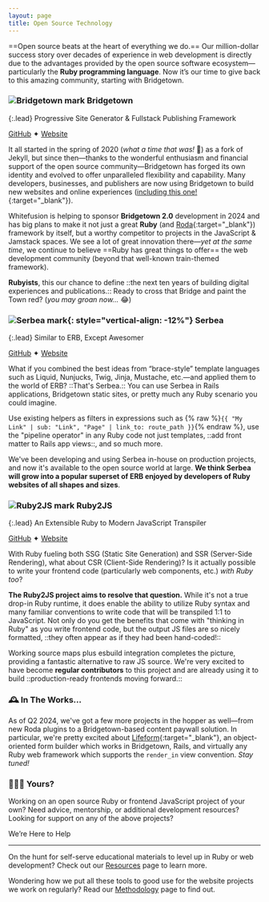 ```yaml
---
layout: page
title: Open Source Technology
---
```


==Open source beats at the heart of everything we do.== Our million-dollar success story over decades of experience in web development is directly due to the advantages provided by the open source software ecosystem—particularly the **Ruby programming language**. Now it’s our time to give back to this amazing community, starting with Bridgetown.

### ![Bridgetown mark](https://www.bridgetownrb.com/images/bridgetown-avatar.png) Bridgetown

{:.lead}
Progressive Site Generator & Fullstack Publishing Framework

<a href="https://github.com/bridgetownrb/bridgetown" target="_blank" style="margin-right:var(--sl-spacing-3x-small)"><sl-icon name="github"></sl-icon>GitHub</a> ✦ <a href="https://www.bridgetownrb.com" target="_blank"><sl-icon name="globe"></sl-icon>Website</a>

It all started in the spring of 2020 (_what a time that was!_ 🤪) as a fork of Jekyll, but since then—thanks to the wonderful enthusiasm and financial support of the open source community—Bridgetown has forged its own identity and evolved to offer unparalleled flexibility and capability. Many developers, businesses, and publishers are now using Bridgetown to build new websites and online experiences ([including this one!](https://github.com/whitefusionhq/whitefusion.studio){:target="_blank"}).

Whitefusion is helping to sponsor **Bridgetown 2.0** development in 2024 and has big plans to make it not just a great **Ruby** (and [Roda](http://roda.jeremyevans.net){:target="_blank"}) framework by itself, but a worthy competitor to projects in the JavaScript & Jamstack spaces. We see a lot of great innovation there—_yet at the same time_, we continue to believe ==Ruby has great things to offer== the web development community (beyond that well-known train-themed framework).

**Rubyists**, this our chance to define ::the next ten years of building digital experiences and publications.:: Ready to cross that Bridge and paint the Town red? (_you may groan now…_ 😂)

### ![Serbea mark](https://www.serbea.dev/images/serbea-logomark.svg){: style="vertical-align: -12%"} Serbea

{:.lead}
Similar to ERB, Except Awesomer

<a href="https://github.com/bridgetownrb/serbea" target="_blank" style="margin-right:var(--sl-spacing-3x-small)"><sl-icon name="github"></sl-icon>GitHub</a> ✦ <a href="https://www.serbea.dev" target="_blank"><sl-icon name="globe"></sl-icon>Website</a>

What if you combined the best ideas from “brace-style” template languages such as Liquid, Nunjucks, Twig, Jinja, Mustache, etc.—and applied them to the world of ERB? ::That's Serbea.:: You can use Serbea in Rails applications, Bridgetown static sites, or pretty much any Ruby scenario you could imagine.

Use existing helpers as filters in expressions such as {% raw %}`{{ "My Link" | sub: "Link", "Page" | link_to: route_path }}`{% endraw %}, use the "pipeline operator" in any Ruby code not just templates, ::add front matter to Rails app views::, and so much more.

We've been developing and using Serbea in-house on production projects, and now it's available to the open source world at large. **We think Serbea will grow into a popular superset of ERB enjoyed by developers of Ruby websites of all shapes and sizes**.

### ![Ruby2JS mark](/images/ruby2js.svg) Ruby2JS

{:.lead}
An Extensible Ruby to Modern JavaScript Transpiler

<a href="https://github.com/ruby2js/ruby2js" target="_blank" style="margin-right:var(--sl-spacing-3x-small)"><sl-icon name="github"></sl-icon>GitHub</a> ✦ <a href="https://www.ruby2js.com" target="_blank"><sl-icon name="globe"></sl-icon>Website</a>

With Ruby fueling both SSG (Static Site Generation) and SSR (Server-Side Rendering), what about CSR (Client-Side Rendering)? Is it actually possible to write your frontend code (particularly web components, etc.) _with Ruby too_?

**The Ruby2JS project aims to resolve that question.** While it's not a true drop-in Ruby runtime, it does enable the ability to utilize Ruby syntax and many familiar conventions to write code that will be transpiled 1:1 to JavaScript. Not only do you get the benefits that come with "thinking in Ruby" as you write frontend code, but the output JS files are so nicely formatted, ::they often appear as if they had been hand-coded!::

Working source maps plus esbuild integration completes the picture, providing a fantastic alternative to raw JS source. We're very excited to have become **regular contributors** to this project and are already using it to build ::production-ready frontends moving forward.::

### 🕰️ In The Works…

As of Q2 2024, we've got a few more projects in the hopper as well—from new Roda plugins to a Bridgetown-based content paywall solution. In particular, we're pretty excited about [Lifeform](https://github.com/bridgetownrb/lifeform){:target="_blank"}, an object-oriented form builder which works in Bridgetown, Rails, and virtually any Ruby web framework which supports the `render_in` view convention. _Stay tuned!_

### 🙋🏽‍♀️ Yours?

Working on an open source Ruby or frontend JavaScript project of your own? Need advice, mentorship, or additional development resources? Looking for support on any of the above projects?

<sl-button variant="primary" size="large" pill onclick="document.querySelector('sl-dialog').show()">We’re Here to Help</sl-button>

----

On the hunt for self-serve educational materials to level up in Ruby or web development? Check out our [Resources](/resources/) page to learn more.

Wondering how we put all these tools to good use for the website projects we work on regularly? Read our [Methodology](/methodology/) page to find out.

